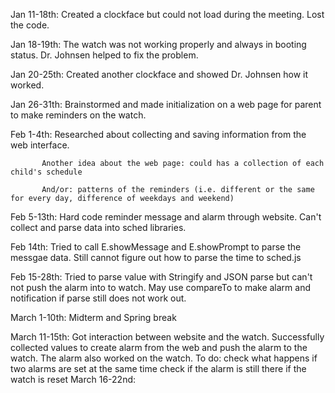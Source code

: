 Jan 11-18th: Created a clockface but could not load during the meeting. Lost the code.

Jan 18-19th: The watch was not working properly and always in booting status. Dr. Johnsen helped to fix the problem.

Jan 20-25th: Created another clockface and showed Dr. Johnsen how it worked.

Jan 26-31th: Brainstormed and made initialization on a web page for parent to make reminders on the watch.

Feb 1-4th: Researched about collecting and saving information from the web interface.

           Another idea about the web page: could has a collection of each child's schedule
           
           And/or: patterns of the reminders (i.e. different or the same for every day, difference of weekdays and weekend)
           
Feb 5-13th: Hard code reminder message and alarm through website. Can't collect and parse data into sched libraries.

Feb 14th: Tried to call E.showMessage and E.showPrompt to parse the messgae data. Still cannot figure out how to parse the time to sched.js

Feb 15-28th: Tried to parse value with Stringify and JSON parse but can't not push the alarm into to watch. 
             May use compareTo to make alarm and notification if parse still does not work out.

March 1-10th: Midterm and Spring break

March 11-15th: Got interaction between website and the watch. Successfully collected values to create alarm from the web and push the alarm to the watch. The alarm also worked on the watch.
           To do: check what happens if two alarms are set at the same time
                  check if the alarm is still there if the watch is reset
March 16-22nd:
             
